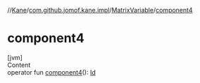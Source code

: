 //[Kane](../../index.md)/[com.github.jomof.kane.impl](../index.md)/[MatrixVariable](index.md)/[component4](component4.md)



# component4  
[jvm]  
Content  
operator fun [component4](component4.md)(): [Id](../index.md#%5Bcom.github.jomof.kane.impl%2FId%2F%2F%2FPointingToDeclaration%2F%5D%2FClasslikes%2F-627826668)  



